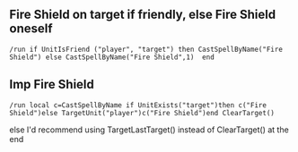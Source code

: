 ## Fire Shield on target if friendly, else Fire Shield oneself
```
/run if UnitIsFriend ("player", "target") then CastSpellByName("Fire Shield") else CastSpellByName("Fire Shield",1)  end
```


## Imp Fire Shield
```
/run local c=CastSpellByName if UnitExists("target")then c("Fire Shield")else TargetUnit("player")c("Fire Shield")end ClearTarget()
```
else I'd recommend using TargetLastTarget() instead of ClearTarget() at the end